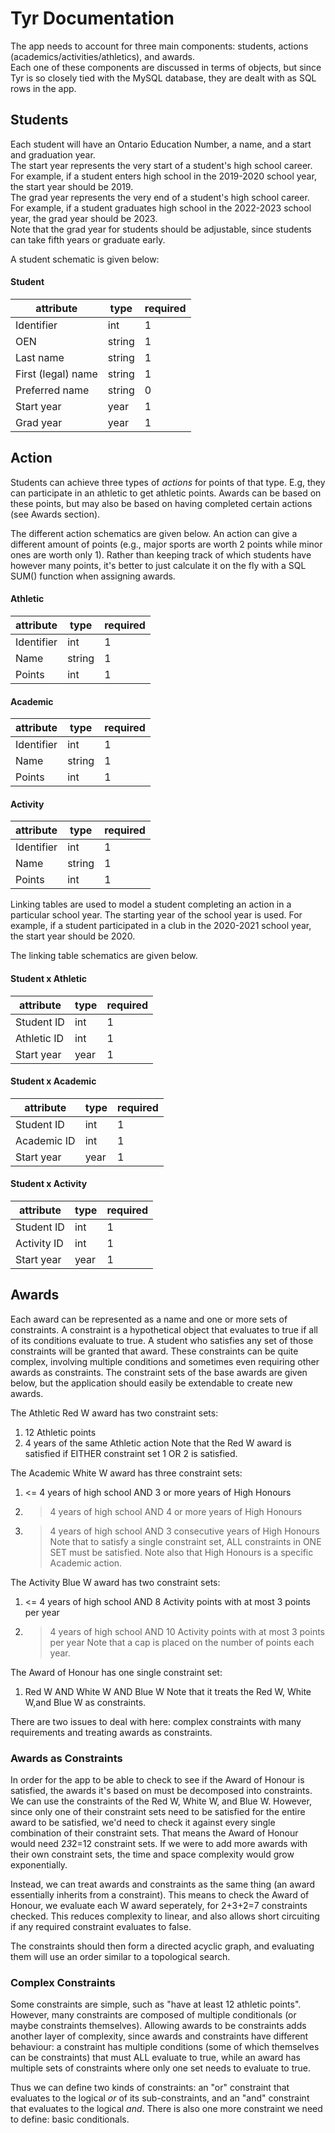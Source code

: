 # Tyr Documentation

The app needs to account for three main components: students, actions (academics/activities/athletics), and awards.  
Each one of these components are discussed in terms of objects, but since Tyr is so closely tied with the MySQL database, they are dealt with as SQL rows in the app.

## Students
Each student will have an Ontario Education Number, a name, and a start and graduation year.  
The start year represents the very start of a student's high school career. For example, if a student enters high school in the 2019-2020 school year, the start year should be 2019.  
The grad year represents the very end of a student's high school career. For example, if a student graduates high school in the 2022-2023 school year, the grad year should be 2023.  
Note that the grad year for students should be adjustable, since students can take fifth years or graduate early.

A student schematic is given below:

#### Student
|attribute|type|required|
|---|---|---|
|Identifier|int|1|
|OEN|string|1|
|Last name|string|1|
|First (legal) name|string|1|
|Preferred name|string|0|
|Start year|year|1|
|Grad year|year|1|

## Action
Students can achieve three types of _actions_ for points of that type. E.g, they can participate in an athletic to get athletic points. Awards can be based on these points, but may also be based on having completed certain actions (see Awards section).

The different action schematics are given below. An action can give a different amount of points (e.g., major sports are worth 2 points while minor ones are worth only 1).
Rather than keeping track of which students have however many points, it's better to just calculate it on the fly with a SQL SUM() function when assigning awards.

#### Athletic
|attribute|type|required|
|---|---|---|
|Identifier|int|1|
|Name|string|1|
|Points|int|1|

#### Academic
|attribute|type|required|
|---|---|---|
|Identifier|int|1|
|Name|string|1|
|Points|int|1|

#### Activity
|attribute|type|required|
|---|---|---|
|Identifier|int|1|
|Name|string|1|
|Points|int|1|

Linking tables are used to model a student completing an action in a particular school year. The starting year of the school year is used.
For example, if a student participated in a club in the 2020-2021 school year, the start year should be 2020.

The linking table schematics are given below.

#### Student x Athletic
|attribute|type|required|
|---|---|---|
|Student ID|int|1|
|Athletic ID|int|1|
|Start year|year|1|

#### Student x Academic
|attribute|type|required|
|---|---|---|
|Student ID|int|1|
|Academic ID|int|1|
|Start year|year|1|

#### Student x Activity
|attribute|type|required|
|---|---|---|
|Student ID|int|1|
|Activity ID|int|1|
|Start year|year|1|

## Awards
Each award can be represented as a name and one or more sets of constraints. A constraint is a hypothetical object that evaluates to true if all of its conditions evaluate to true.
A student who satisfies any set of those constraints will be granted that award. These constraints can be quite complex, involving multiple conditions and sometimes even requiring other awards as constraints.
The constraint sets of the base awards are given below, but the application should easily be extendable to create new awards.

The Athletic Red W award has two constraint sets:
1. 12 Athletic points
2. 4 years of the same Athletic action
Note that the Red W award is satisfied if EITHER constraint set 1 OR 2 is satisfied.

The Academic White W award has three constraint sets:
1. <= 4 years of high school AND 3 or more years of High Honours
2. > 4 years of high school AND 4 or more years of High Honours
3. > 4 years of high school AND 3 consecutive years of High Honours
Note that to satisfy a single constraint set, ALL constraints in ONE SET must be satisfied. Note also that High Honours is a specific Academic action.

The Activity Blue W award has two constraint sets:
1. <= 4 years of high school AND 8 Activity points with at most 3 points per year
2. > 4 years of high school AND 10 Activity points with at most 3 points per year
Note that a cap is placed on the number of points each year.

The Award of Honour has one single constraint set:
1. Red W AND White W AND Blue W
Note that it treats the Red W, White W,and Blue W as constraints.

There are two issues to deal with here: complex constraints with many requirements and treating awards as constraints.

### Awards as Constraints
In order for the app to be able to check to see if the Award of Honour is satisfied, the awards it's based on must be decomposed into constraints. We can use the constraints of the Red W, White W, and Blue W.
However, since only one of their constraint sets need to be satisfied for the entire award to be satisfied, we'd need to check it against every single combination of their constraint sets.
That means the Award of Honour would need 2*3*2=12 constraint sets. If we were to add more awards with their own constraint sets, the time and space complexity would grow exponentially.

Instead, we can treat awards and constraints as the same thing (an award essentially inherits from a constraint). This means to check the Award of Honour, we evaluate each W award seperately,
for 2+3+2=7 constraints checked. This reduces complexity to linear, and also allows short circuiting if any required constraint evaluates to false.

The constraints should then form a directed acyclic graph, and evaluating them will use an order similar to a topological search.

### Complex Constraints
Some constraints are simple, such as "have at least 12 athletic points". However, many constraints are composed of multiple conditionals (or maybe constraints themselves).
Allowing awards to be constraints adds another layer of complexity, since awards and constraints have different behaviour:
a constraint has multiple conditions (some of which themselves can be constraints) that must ALL evaluate to true,
while an award has multiple sets of constraints where only one set needs to evaluate to true.

Thus we can define two kinds of constraints: an "or" constraint that evaluates to the logical _or_ of its sub-constraints, and an "and" constraint that evaluates to the logical _and_.
There is also one more constraint we need to define: basic conditionals.